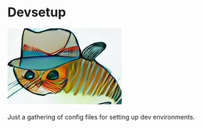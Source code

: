 # Devsetup

![logo](dotfiles_project_logo.png)

Just a gathering of config files for setting up dev environments.
